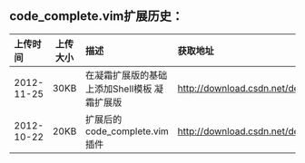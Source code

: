 ## code_complete.vim扩展历史：

|上传时间   |上传大小|描述      |获取地址|
|:------    |:------:|:-------  |:-------|
|2012-11-25 |30KB    |在凝霜扩展版的基础上添加Shell模板 凝霜扩展版|http://download.csdn.net/detail/diy534/4808108 |
|2012-10-22 |20KB    |扩展后的code_complete.vim插件 |http://download.csdn.net/detail/mdl13412/4674025 |
